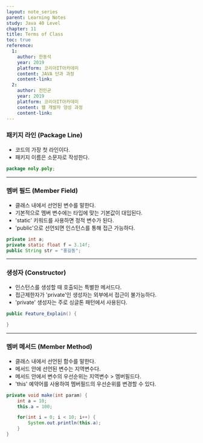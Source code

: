 ```yaml
---
layout: note_series
parent: Learning Notes
study: Java 40 Level
chapter: 11
title: Terms of Class
toc: true
reference:
  1:
    author: 한동석
    year: 2019
    platform: 코리아IT아카데미
    content: JAVA 단과 과정
    content-link:
  2:
    author: 전민균
    year: 2019
    platform: 코리아IT아카데미
    content: 웹 개발자 양성 과정
    content-link: 
---
```


### 패키지 라인 (Package Line)

- 코드의 가장 첫 라인이다.
- 패키지 이름은 소문자로 작성한다.

```java
package noly.poly;
```

---

### 멤버 필드 (Member Field)
- 클래스 내에서 선언된 변수를 말한다.
- 기본적으로 멤버 변수에는 타입에 맞는 기본값이 대입된다.
- 'static' 키워드를 사용하면 정적 변수가 된다.
- 'public'으로 선언되면 인스턴스를 통해 접근 가능하다.

```java
private int a;
private static float f = 3.14f;
public String str = "홍길동";
```

---

### 생성자 (Constructor)
- 인스턴스를 생성할 때 호출되는 특별한 메서드다.
- 접근제한자가 'private'인 생성자는 외부에서 접근이 불가능하다.
- 'private' 생성자는 주로 싱글톤 패턴에서 사용된다.

```java
public Feature_Explain() {

}
```

---

### 멤버 메서드 (Member Method)
- 클래스 내에서 선언된 함수를 말한다.
- 메서드 안에 선언된 변수는 지역변수다.
- 메서드 안에서 변수의 우선순위는 지역변수 > 멤버필드다.
- 'this' 예약어를 사용하여 멤버필드의 우선순위를 변경할 수 있다.

```java
private void make(int param) {
    int a = 10;
    this.a = 100;

    for(int i = 0; i < 10; i++) {
        System.out.println(this.a);
    }
}
```